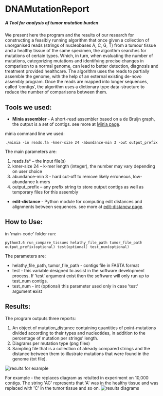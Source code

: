 # DNAMutationReport
##### A Tool for analysis of tumor mutation burden

We present here the program and the results of our research for constructing a feasibly running algorithm that once given a collection of unorganised reads (strings of nucleobases A, C, G, T) from a tumour tissue and a healthy tissue of the same specimen, the algorithm searches for mutations of certain types. Which, in turn, when evaluating the number of mutations, categorizing mutations and identifying precise changes in comparison to a normal genome, can lead to better detection, diagnosis and treatment provided healthcare.
The algorithm uses the reads to partially assemble the genome, with the help of an external existing de-novo assembly program. Once the reads are mapped into longer sequences, called ‘contigs’, the algorithm uses a dictionary type data-structure to reduce the number of comparisons between them.

## Tools we used:
* **Minia assembler** - A short-read assembler based on a de Bruijn graph, the output is a set of contigs. see more at [Minia page](https://github.com/GATB/minia).

minia command line we used:
```
./minia -in reads.fa -kmer-size 24 -abundance-min 3 -out output_prefix
```
The main parameters are:
  1. reads.fa* – the input file(s)
  2. kmer-size 24 – k-mer length (integer), the number may vary depending on user choice
  3. abundance-min 3 - hard cut-off to remove likely erroneous, low-abundance k-mers
  4. output_prefix – any prefix string to store output contigs as well as temporary files for this assembly

* **edit-distance** - Python module for computing edit distances and alignments between sequences. see more at [edit-distancw page](https://github.com/belambert/edit-distance).

## How to Use:

in 'main-code' folder run:
```
python3.6 run_compare_tissues helathy_file_path tumor_file_path output_prefix(optional) test(optional) test_num(optional)
```
The parameters are:
* helathy_file_path, tumor_file_path - contigs file in FASTA format
* test - this variable designed to assist in the software
         development process. If 'test' argument exist then the
         software will only run up to test_num contigs.
* test_num - int (optional) this parameter used only in case 'test' argument 
               exist
               
## Results:
The program outputs three reports:
1. An object of mutation_distance containing quantities of point-mutations divided according to their types and nucleotides, in addition to the percentage of mutation per strings’ length.
2. Diagrams per mutation type (png files)
3. Sampling file that is a collection of already compared strings and the distance between them to illustrate mutations that were found in the genome (txt file).

![results for example](https://github.com/chenAsaraf/DNAMutationReport/blob/master/results_eample.JPG)

For example - the replaces diagram as retulted in experiment on 10,000 contigs. The string 'AC' represents that 'A' was in the healthy tissue and was replaced
with 'C' in the tumor tissue and so on.
![results diagrams](https://github.com/chenAsaraf/DNAMutationReport/blob/master/main-code/experiments-10000/10000-exp-chen-replaces.png)

